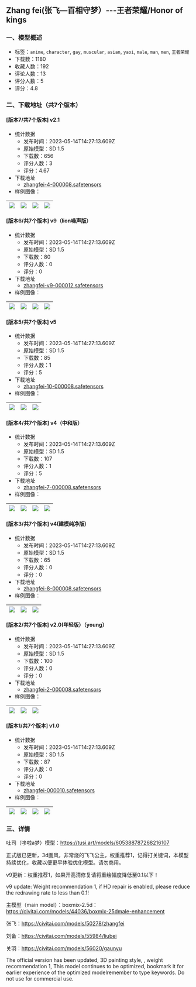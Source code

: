 ## Zhang fei(张飞—百相守梦）---王者荣耀/Honor of kings
### 一、模型概述

- 标签：`anime`, `character`, `gay`, `muscular`, `asian`, `yaoi`, `male`, `man`, `men`, `王者荣耀`
- 下载数：1180
- 收藏人数：192
- 评论人数：13
- 评分人数：5
- 评分：4.8

### 二、下载地址（共7个版本）

#### [版本7/共7个版本] v2.1

- 统计数据
  - 发布时间：2023-05-14T14:27:13.609Z
  - 原始模型：SD 1.5
  - 下载数：656
  - 评分人数：3
  - 评分：4.67
- 下载地址
  - [zhangfei-4-000008.safetensors](https://civitai.com/api/download/models/56675)
- 样例图像：

| <img src="https://image.civitai.com/xG1nkqKTMzGDvpLrqFT7WA/f316507e-71ad-4e08-09d4-f11eb5734a00/width=450/614313.jpeg" /> | <img src="https://image.civitai.com/xG1nkqKTMzGDvpLrqFT7WA/27b1c3df-0d67-4f79-6218-6221679d0c00/width=450/614314.jpeg" /> | <img src="https://image.civitai.com/xG1nkqKTMzGDvpLrqFT7WA/832092cb-b422-4796-dd63-f27f9edb6700/width=450/614316.jpeg" /> | <img src="https://image.civitai.com/xG1nkqKTMzGDvpLrqFT7WA/929f478d-cfb0-4df5-7cff-b711f41c6f00/width=450/614319.jpeg" /> |
| ---- | ---- | ---- | ---- |

#### [版本6/共7个版本] v9（lion噪声版）

- 统计数据
  - 发布时间：2023-05-14T14:27:13.609Z
  - 原始模型：SD 1.5
  - 下载数：80
  - 评分人数：0
  - 评分：0
- 下载地址
  - [zhangfei-v9-000012.safetensors](https://civitai.com/api/download/models/70275)
- 样例图像：

| <img src="https://image.civitai.com/xG1nkqKTMzGDvpLrqFT7WA/e362423a-9924-4f47-acf1-7a4803a0156e/width=450/784945.jpeg" /> | <img src="https://image.civitai.com/xG1nkqKTMzGDvpLrqFT7WA/c2214a7e-2cd3-4193-99ad-18388ad5eb7a/width=450/784942.jpeg" /> | <img src="https://image.civitai.com/xG1nkqKTMzGDvpLrqFT7WA/f1867db1-fcc2-42a0-8e66-b02a817fca4d/width=450/784944.jpeg" /> | <img src="https://image.civitai.com/xG1nkqKTMzGDvpLrqFT7WA/b3424be4-c1ff-4d17-af99-9c6c2e51b576/width=450/784941.jpeg" /> |
| ---- | ---- | ---- | ---- |

#### [版本5/共7个版本] v5

- 统计数据
  - 发布时间：2023-05-14T14:27:13.609Z
  - 原始模型：SD 1.5
  - 下载数：85
  - 评分人数：1
  - 评分：5
- 下载地址
  - [zhangfei-10-000008.safetensors](https://civitai.com/api/download/models/60283)
- 样例图像：

| <img src="https://image.civitai.com/xG1nkqKTMzGDvpLrqFT7WA/f158f6ca-762c-46d1-d74d-e603e7708d00/width=450/658493.jpeg" /> | <img src="https://image.civitai.com/xG1nkqKTMzGDvpLrqFT7WA/d57e244e-d222-490b-d971-512aa8282c00/width=450/658491.jpeg" /> | <img src="https://image.civitai.com/xG1nkqKTMzGDvpLrqFT7WA/33d46f46-e1ea-4f96-940a-deae81bbf000/width=450/658494.jpeg" /> |
| ---- | ---- | ---- |

#### [版本4/共7个版本] v4（中和版）

- 统计数据
  - 发布时间：2023-05-14T14:27:13.609Z
  - 原始模型：SD 1.5
  - 下载数：107
  - 评分人数：1
  - 评分：5
- 下载地址
  - [zhangfei-7-000008.safetensors](https://civitai.com/api/download/models/58576)
- 样例图像：

| <img src="https://image.civitai.com/xG1nkqKTMzGDvpLrqFT7WA/a3a76cf4-b26f-435b-02cd-16669cf56500/width=450/638027.jpeg" /> | <img src="https://image.civitai.com/xG1nkqKTMzGDvpLrqFT7WA/0fbaefed-ab99-44c2-e536-a25c1819a000/width=450/638037.jpeg" /> | <img src="https://image.civitai.com/xG1nkqKTMzGDvpLrqFT7WA/6afd3185-9263-45c7-5d37-f4c856891b00/width=450/638028.jpeg" /> | <img src="https://image.civitai.com/xG1nkqKTMzGDvpLrqFT7WA/40ef5ad4-95c1-41e5-4a7b-7c692b42e900/width=450/638033.jpeg" /> |
| ---- | ---- | ---- | ---- |

#### [版本3/共7个版本] v4(建模纯净版）

- 统计数据
  - 发布时间：2023-05-14T14:27:13.609Z
  - 原始模型：SD 1.5
  - 下载数：65
  - 评分人数：0
  - 评分：0
- 下载地址
  - [zhangfei-8-000008.safetensors](https://civitai.com/api/download/models/59490)
- 样例图像：

| <img src="https://image.civitai.com/xG1nkqKTMzGDvpLrqFT7WA/cec3e6d3-8be9-449b-b925-72df7c97da00/width=450/648988.jpeg" /> | <img src="https://image.civitai.com/xG1nkqKTMzGDvpLrqFT7WA/2bff5497-1bb9-451b-77ec-cd0179b36900/width=450/648989.jpeg" /> | <img src="https://image.civitai.com/xG1nkqKTMzGDvpLrqFT7WA/c6c54c6b-623c-4f41-f22f-028ab8fdc600/width=450/648999.jpeg" /> |
| ---- | ---- | ---- |

#### [版本2/共7个版本] v2.0(年轻版）（young）

- 统计数据
  - 发布时间：2023-05-14T14:27:13.609Z
  - 原始模型：SD 1.5
  - 下载数：100
  - 评分人数：0
  - 评分：0
- 下载地址
  - [zhangfei-2-000008.safetensors](https://civitai.com/api/download/models/56383)
- 样例图像：

| <img src="https://image.civitai.com/xG1nkqKTMzGDvpLrqFT7WA/a4871be3-4aa7-482e-b475-9313796b6a00/width=450/610866.jpeg" /> | <img src="https://image.civitai.com/xG1nkqKTMzGDvpLrqFT7WA/0cea5994-c6ea-4e26-eac1-6dafe8c9d100/width=450/610867.jpeg" /> | <img src="https://image.civitai.com/xG1nkqKTMzGDvpLrqFT7WA/c6da1eac-f991-47df-d936-dde239284800/width=450/610868.jpeg" /> |
| ---- | ---- | ---- |

#### [版本1/共7个版本] v1.0

- 统计数据
  - 发布时间：2023-05-14T14:27:13.609Z
  - 原始模型：SD 1.5
  - 下载数：87
  - 评分人数：0
  - 评分：0
- 下载地址
  - [zhangfei-000010.safetensors](https://civitai.com/api/download/models/54810)
- 样例图像：

| <img src="https://image.civitai.com/xG1nkqKTMzGDvpLrqFT7WA/7fa52929-b9ec-47c3-af45-faf9dc7a6100/width=450/603637.jpeg" /> | <img src="https://image.civitai.com/xG1nkqKTMzGDvpLrqFT7WA/e6de47e5-59a8-4d3e-82d1-84dd2cce9900/width=450/592979.jpeg" /> | <img src="https://image.civitai.com/xG1nkqKTMzGDvpLrqFT7WA/90f150a2-3966-4ed5-59cb-e70c7588e600/width=450/592980.jpeg" /> | <img src="https://image.civitai.com/xG1nkqKTMzGDvpLrqFT7WA/75e85346-0afc-44b2-3c0b-23607a02e400/width=450/603642.jpeg" /> |
| ---- | ---- | ---- | ---- |


### 三、详情
<p>吐司（哆啦a梦）模型：<a target="_blank" rel="ugc" href="https://tusi.art/models/605388787268216107">https://tusi.art/models/605388787268216107</a></p><p>正式版已更新，3d画风，非常烧的飞飞公主，权重推荐1，记得打关键词，本模型持续优化，收藏以便更早体验优化模型。请勿商用。</p><p>v9更新：权重推荐1，如果开高清修复请将重绘幅度降低至0.1以下！</p><p>v9 update: Weight recommendation 1, if HD repair is enabled, please reduce the redrawing rate to less than 0.1!</p><p>主模型（main model）：boxmix-2.5d：<a target="_blank" rel="ugc" href="https://civitai.com/models/44036/boxmix-25dmale-enhancement">https://civitai.com/models/44036/boxmix-25dmale-enhancement</a></p><p>张飞：<a target="_blank" rel="ugc" href="https://civitai.com/models/50278/zhangfei">https://civitai.com/models/50278/zhangfei</a></p><p>刘备：<a target="_blank" rel="ugc" href="https://civitai.com/models/55984/liubei">https://civitai.com/models/55984/liubei</a></p><p>关羽：<a target="_blank" rel="ugc" href="https://civitai.com/models/56020/gaunyu">https://civitai.com/models/56020/gaunyu</a></p><p></p><p></p><p>The official version has been updated, 3D painting style, , weight recommendation 1, This model continues to be optimized, bookmark it for earlier experience of the optimized modelremember to type keywords. Do not use for commercial use.</p><p></p>